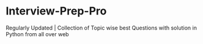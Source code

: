 # Interview-Prep-Pro
Regularly Updated | Collection of Topic wise best Questions with solution in Python from all over web
